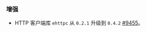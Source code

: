 ### 增强

- HTTP 客户端库 `ehttpc` 从 `0.2.1` 升级到 `0.4.2` [#9455](https://github.com/emqx/emqx/pull/9455)。
